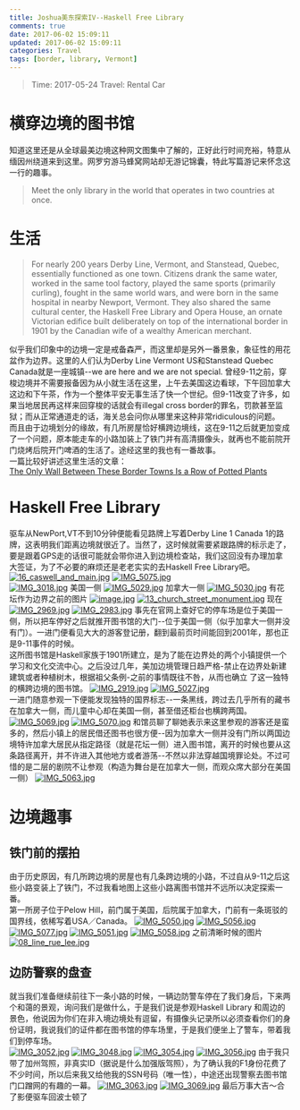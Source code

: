 ```yaml
---
title: Joshua美东探索IV--Haskell Free Library
comments: true
date: 2017-06-02 15:09:11
updated: 2017-06-02 15:09:11
categories: Travel
tags: [border, library, Vermont]
---
```

> Time: 2017-05-24
> Travel: Rental Car

# 横穿边境的图书馆
知道这里还是从全球最美边境这种网文图集中了解的，正好此行时间充裕，特意从缅因州绕道来到这里。网罗穷游马蜂窝网站却无游记锦囊，特此写篇游记来怀念这一行的趣事。
> Meet the only library in the world that operates in two countries at once.  

<!--more-->
# 生活
> For nearly 200 years Derby Line, Vermont, and Stanstead, Quebec, essentially functioned as one town. Citizens drank the same water, worked in the same tool factory, played the same sports (primarily curling), fought in the same world wars, and were born in the same hospital in nearby Newport, Vermont. They also shared the same cultural center, the Haskell Free Library and Opera House, an ornate Victorian edifice built deliberately on top of the international border in 1901 by the Canadian wife of a wealthy American merchant.  

似乎我们印象中的边境一定是戒备森严，而这里却是另外一番景象，象征性的用花盆作为边界。这里的人们认为Derby Line Vermont US和Stanstead Quebec Canada就是一座城镇--we are here and we are not special. 曾经9-11之前，穿梭边境并不需要报备因为从小就生活在这里，上午去美国这边看球，下午回加拿大这边和下午茶，作为一个整体平安无事生活了快一个世纪。但9-11改变了许多，如果当地居民再这样来回穿梭的话就会有illegal cross border的罪名，罚款甚至监狱；而从正常通道走的话，海关总会问你从哪里来这种非常ridiculous的问题。  
而且由于边境划分的缘故，有几所房屋恰好横跨边境线，这在9-11之后就更加变成了一个问题，原本能走车的小路加装上了铁门并有高清摄像头，就再也不能前院开门烧烤后院开门啤酒的生活了。途经这里的我也有一番故事。  
一篇比较好讲述这里生活的文章：  
[The Only Wall Between These Border Towns Is a Row of Potted Plants](http://abcnews.go.com/Travel/wall-border-towns-row-potted-plants/story?id=37196875)
# Haskell Free Library
驱车从NewPort,VT不到10分钟便能看见路牌上写着Derby Line 1 Canada 1的路牌，这表明我们距离边境就很近了。当然了，这时候就需要紧跟路牌的标示走了，要是跟着GPS走的话很可能就会带你进入到边境检查站，我们这回没有办理加拿大签证，为了不必要的麻烦还是老老实实的去Haskell Free Library吧。
[![16_caswell_and_main.jpg](https://s5.postimg.org/v2drkvqyv/16_caswell_and_main.jpg)](https://postimg.org/image/b7rpyrbr7/)
[![IMG_5075.jpg](https://s5.postimg.org/ojy8tt1zb/IMG_5075.jpg)](https://postimg.org/image/lpv3gczsz/)  
[![IMG_3018.jpg](https://s5.postimg.org/jm6w3gvuv/IMG_3018.jpg)](https://postimg.org/image/iwo3r3vb7/)
美国一侧
[![IMG_5029.jpg](https://s5.postimg.org/59dwoissn/IMG_5029.jpg)](https://postimg.org/image/6bo372blv/)
加拿大一侧
[![IMG_5030.jpg](https://s5.postimg.org/3t6j0qybr/IMG_5030.jpg)](https://postimg.org/image/rwxap1gsj/)
有花坛作为边界之前的图片
[![image.jpg](https://s5.postimg.org/fi6ducguf/image.jpg)](https://postimg.org/image/j1sbk5jk3/)
[![13_church_street_monument.jpg](https://s5.postimg.org/55k389nbb/13_church_street_monument.jpg)](https://postimg.org/image/5v2vkmnur/)
现在
[![IMG_2969.jpg](https://s5.postimg.org/qf2nlzxaf/IMG_2969.jpg)](https://postimg.org/image/ppjv9mwqr/)
[![IMG_2983.jpg](https://s5.postimg.org/9v4yzr807/IMG_2983.jpg)](https://postimg.org/image/xm4chv877/)
事先在官网上查好它的停车场是位于美国一侧，所以把车停好之后就推开图书馆的大门--位于美国一侧（似乎加拿大一侧并没有门）。一进门便看见大大的游客登记册，翻到最前页时间能回到2001年，那也正是9-11事件的时候。  
这所图书馆是Haskell家族于1901所建立，是为了能在边界处的两个小镇提供一个学习和文化交流中心。之后没过几年，美加边境管理日趋严格-禁止在边界处新建建筑或者种植树木，根据祖父条例-之前的事情既往不咎，从而也确立 了这一独特的横跨边境的图书馆。
[![IMG_2919.jpg](https://s5.postimg.org/dvc4bzyh3/IMG_2919.jpg)](https://postimg.org/image/ttku24soz/)
[![IMG_5027.jpg](https://s5.postimg.org/l3wxsrpzb/IMG_5027.jpg)](https://postimg.org/image/wg9jajyo3/)  
一进门随意参观一下便能发现独特的国界标志--一条黑线，跨过去几乎所有的藏书在加拿大一侧，而儿童中心却在美国一侧，甚至借还柜台也横跨两国。
[![IMG_5069.jpg](https://s5.postimg.org/4mjlcqlaf/IMG_5069.jpg)](https://postimg.org/image/u5bxpr4ub/)
[![IMG_5070.jpg](https://s5.postimg.org/br1elrsjr/IMG_5070.jpg)](https://postimg.org/image/wnxmqfqkj/)
和馆员聊了聊她表示来这里参观的游客还是蛮多的，然后小镇上的居民借还图书也很方便--因为加拿大一侧并没有门所以两国边境特许加拿大居民从指定路径（就是花坛一侧）进入图书馆，离开的时候也要从这条路径离开，并不许进入其他地方或者游荡--不然以非法穿越国境罪论处。不过可惜的是二层的剧院不让参观（构造为舞台是在加拿大一侧，而观众席大部分在美国一侧）
[![IMG_5063.jpg](https://s5.postimg.org/tid1087yf/IMG_5063.jpg)](https://postimg.org/image/xrhr2eb7n/)


# 边境趣事
## 铁门前的摆拍
由于历史原因，有几所跨边境的房屋也有几条跨边境的小路，不过自从9-11之后这些小路变装上了铁门，不过我看地图上这些小路离图书馆并不远所以决定探索一番。  
第一所房子位于Pelow Hill，前门属于美国，后院属于加拿大，门前有一条斑驳的国界线，依稀写着USA／Canada。
[![IMG_5050.jpg](https://s5.postimg.org/cupns3lmv/IMG_5050.jpg)](https://postimg.org/image/mf9aezayr/)
[![IMG_5056.jpg](https://s5.postimg.org/tddekx93b/IMG_5056.jpg)](https://postimg.org/image/c03462ds3/)
[![IMG_5077.jpg](https://s5.postimg.org/niy04okzr/IMG_5077.jpg)](https://postimg.org/image/5swbjn7er/)
[![IMG_5051.jpg](https://s5.postimg.org/5srq5wi13/IMG_5051.jpg)](https://postimg.org/image/rry4t3yv7/)
[![IMG_5058.jpg](https://s5.postimg.org/h00ke0jev/IMG_5058.jpg)](https://postimg.org/image/rzlrpm9tv/)
之前清晰时候的图片
[![08_line_rue_lee.jpg](https://s5.postimg.org/txjpfi4hz/08_line_rue_lee.jpg)](https://postimg.org/image/txjpfi4hv/)
## 边防警察的盘查
就当我们准备继续前往下一条小路的时候，一辆边防警车停在了我们身后，下来两个和蔼的景观，询问我们是做什么，于是我们说是参观Haskell Library 和周边的景色，他说因为你们在非入境边境处有逗留，有摄像头记录所以必须查看你们的身份证明，我说我们的证件都在图书馆的停车场里，于是我们便坐上了警车，带着我们到停车场。  
[![IMG_3052.jpg](https://s5.postimg.org/blslezex3/IMG_3052.jpg)](https://postimg.org/image/q4zqge81v/)
[![IMG_3048.jpg](https://s5.postimg.org/vrw3dvakn/IMG_3048.jpg)](https://postimg.org/image/hlgcimzpf/)
[![IMG_3054.jpg](https://s5.postimg.org/drmw9hidj/IMG_3054.jpg)](https://postimg.org/image/pgqvxg9c3/)
[![IMG_3056.jpg](https://s5.postimg.org/ga8la643r/IMG_3056.jpg)](https://postimg.org/image/ndggps9j7/)
由于我只带了加州驾照，非真实ID（据说是什么加强版驾照），为了确认我的F1身份花费了不少时间，所以后来我又给他我的SSN号码（唯一性），中途还出现警察去图书馆门口蹭网的有趣的一幕。
[![IMG_3063.jpg](https://s5.postimg.org/wmn8dn7t3/IMG_3063.jpg)](https://postimg.org/image/ui2vck66b/)
[![IMG_3069.jpg](https://s5.postimg.org/5rd6yqqtj/IMG_3069.jpg)](https://postimg.org/image/s3azs4pxf/)
最后万事大吉～合了影便驱车回波士顿了